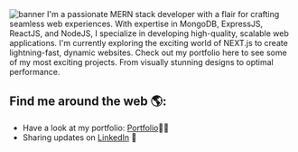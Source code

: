 <img src="https://live.staticflickr.com/65535/53019483089_3a6a5e96aa_k.jpg" alt="banner">
I'm a passionate MERN stack developer with a flair for crafting seamless web experiences. With expertise in MongoDB, ExpressJS, ReactJS, and NodeJS, I specialize in developing high-quality, scalable web applications. I'm currently exploring the exciting world of NEXT.js to create lightning-fast, dynamic websites. Check out my portfolio here to see some of my most exciting projects. From visually stunning designs to optimal performance.

## Find me around the web 🌎:
- Have a look at my portfolio: <a href="https://docs.google.com/document/d/1JJfG_1oaHf_N87aX8WUDrpAfj6sphN_w6gUiJInkaps/edit?usp=sharing" target="_blank">Portfolio</a>✍🏾
- Sharing updates on <a href="https://www.linkedin.com/in/vishnu-goswami" target="_blank">LinkedIn</a> 💼
